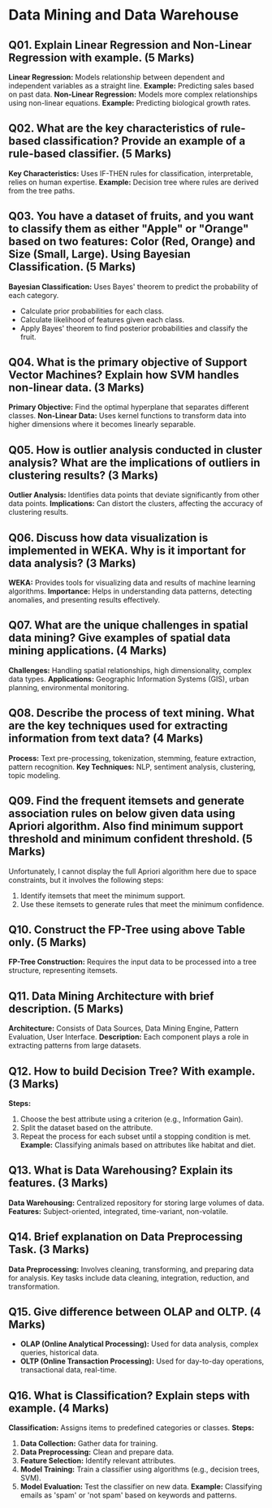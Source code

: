 # Data Mining and Data Warehouse

## Q01. Explain Linear Regression and Non-Linear Regression with example. (5 Marks)

**Linear Regression:** Models relationship between dependent and independent variables as a straight line.
**Example:** Predicting sales based on past data.
**Non-Linear Regression:** Models more complex relationships using non-linear equations.
**Example:** Predicting biological growth rates.

## Q02. What are the key characteristics of rule-based classification? Provide an example of a rule-based classifier. (5 Marks)

**Key Characteristics:** Uses IF-THEN rules for classification, interpretable, relies on human expertise.
**Example:** Decision tree where rules are derived from the tree paths.

## Q03. You have a dataset of fruits, and you want to classify them as either "Apple" or "Orange" based on two features: Color (Red, Orange) and Size (Small, Large). Using Bayesian Classification. (5 Marks)

**Bayesian Classification:** Uses Bayes' theorem to predict the probability of each category.

- Calculate prior probabilities for each class.
- Calculate likelihood of features given each class.
- Apply Bayes' theorem to find posterior probabilities and classify the fruit.

## Q04. What is the primary objective of Support Vector Machines? Explain how SVM handles non-linear data. (3 Marks)

**Primary Objective:** Find the optimal hyperplane that separates different classes.
**Non-Linear Data:** Uses kernel functions to transform data into higher dimensions where it becomes linearly separable.

## Q05. How is outlier analysis conducted in cluster analysis? What are the implications of outliers in clustering results? (3 Marks)

**Outlier Analysis:** Identifies data points that deviate significantly from other data points.
**Implications:** Can distort the clusters, affecting the accuracy of clustering results.

## Q06. Discuss how data visualization is implemented in WEKA. Why is it important for data analysis? (3 Marks)

**WEKA:** Provides tools for visualizing data and results of machine learning algorithms.
**Importance:** Helps in understanding data patterns, detecting anomalies, and presenting results effectively.

## Q07. What are the unique challenges in spatial data mining? Give examples of spatial data mining applications. (4 Marks)

**Challenges:** Handling spatial relationships, high dimensionality, complex data types.
**Applications:** Geographic Information Systems (GIS), urban planning, environmental monitoring.

## Q08. Describe the process of text mining. What are the key techniques used for extracting information from text data? (4 Marks)

**Process:** Text pre-processing, tokenization, stemming, feature extraction, pattern recognition.
**Key Techniques:** NLP, sentiment analysis, clustering, topic modeling.

## Q09. Find the frequent itemsets and generate association rules on below given data using Apriori algorithm. Also find minimum support threshold and minimum confident threshold. (5 Marks)

Unfortunately, I cannot display the full Apriori algorithm here due to space constraints, but it involves the following steps:

1. Identify itemsets that meet the minimum support.
2. Use these itemsets to generate rules that meet the minimum confidence.

## Q10. Construct the FP-Tree using above Table only. (5 Marks)

**FP-Tree Construction:** Requires the input data to be processed into a tree structure, representing itemsets.

## Q11. Data Mining Architecture with brief description. (5 Marks)

**Architecture:** Consists of Data Sources, Data Mining Engine, Pattern Evaluation, User Interface.
**Description:** Each component plays a role in extracting patterns from large datasets.

## Q12. How to build Decision Tree? With example. (3 Marks)

**Steps:**

1. Choose the best attribute using a criterion (e.g., Information Gain).
2. Split the dataset based on the attribute.
3. Repeat the process for each subset until a stopping condition is met.
   **Example:** Classifying animals based on attributes like habitat and diet.

## Q13. What is Data Warehousing? Explain its features. (3 Marks)

**Data Warehousing:** Centralized repository for storing large volumes of data.
**Features:** Subject-oriented, integrated, time-variant, non-volatile.

## Q14. Brief explanation on Data Preprocessing Task. (3 Marks)

**Data Preprocessing:** Involves cleaning, transforming, and preparing data for analysis. Key tasks include data cleaning, integration, reduction, and transformation.

## Q15. Give difference between OLAP and OLTP. (4 Marks)

- **OLAP (Online Analytical Processing):** Used for data analysis, complex queries, historical data.
- **OLTP (Online Transaction Processing):** Used for day-to-day operations, transactional data, real-time.

## Q16. What is Classification? Explain steps with example. (4 Marks)

**Classification:** Assigns items to predefined categories or classes.
**Steps:**

1. **Data Collection:** Gather data for training.
2. **Data Preprocessing:** Clean and prepare data.
3. **Feature Selection:** Identify relevant attributes.
4. **Model Training:** Train a classifier using algorithms (e.g., decision trees, SVM).
5. **Model Evaluation:** Test the classifier on new data.
   **Example:** Classifying emails as 'spam' or 'not spam' based on keywords and patterns.
